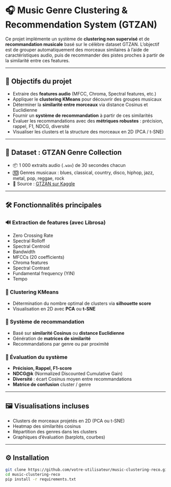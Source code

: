 # 🎧 Music Genre Clustering & Recommendation System (GTZAN)

Ce projet implémente un système de **clustering non supervisé** et de **recommandation musicale** basé sur le célèbre dataset GTZAN. L’objectif est de grouper automatiquement des morceaux similaires à l’aide de caractéristiques audio, puis de recommander des pistes proches à partir de la similarité entre ces features.

---

## 📌 Objectifs du projet

- Extraire des **features audio** (MFCC, Chroma, Spectral features, etc.)
- Appliquer le **clustering KMeans** pour découvrir des groupes musicaux
- Déterminer la **similarité entre morceaux** via distance Cosinus et Euclidienne
- Fournir un **système de recommandation** à partir de ces similarités
- Évaluer les recommandations avec des **métriques robustes** : précision, rappel, F1, NDCG, diversité
- Visualiser les clusters et la structure des morceaux en 2D (PCA / t-SNE)

---

## 📁 Dataset : GTZAN Genre Collection

- 📦 1 000 extraits audio (`.wav`) de 30 secondes chacun
- 🔟 Genres musicaux : blues, classical, country, disco, hiphop, jazz, metal, pop, reggae, rock
- 📍 Source : [GTZAN sur Kaggle](https://www.kaggle.com/datasets/andradaolteanu/gtzan-dataset-music-genre-classification)

---

## 🛠️ Fonctionnalités principales

### 🔊 Extraction de features (avec Librosa)
- Zero Crossing Rate
- Spectral Rolloff
- Spectral Centroid
- Bandwidth
- MFCCs (20 coefficients)
- Chroma features
- Spectral Contrast
- Fundamental frequency (YIN)
- Tempo

### 🤖 Clustering KMeans
- Détermination du nombre optimal de clusters via **silhouette score**
- Visualisation en 2D avec **PCA** ou **t-SNE**

### 🤝 Système de recommandation
- Basé sur **similarité Cosinus** ou **distance Euclidienne**
- Génération de **matrices de similarité**
- Recommandations par genre ou par proximité

### 🧪 Évaluation du système
- **Précision, Rappel, F1-score**
- **NDCG@k** (Normalized Discounted Cumulative Gain)
- **Diversité** : écart Cosinus moyen entre recommandations
- **Matrice de confusion** cluster / genre

---

## 🖼️ Visualisations incluses

- Clusters de morceaux projetés en 2D (PCA ou t-SNE)
- Heatmap des similarités cosinus
- Répartition des genres dans les clusters
- Graphiques d’évaluation (barplots, courbes)

---

## ⚙️ Installation

```bash
git clone https://github.com/votre-utilisateur/music-clustering-reco.git
cd music-clustering-reco
pip install -r requirements.txt
